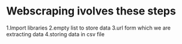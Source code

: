 # Webscraping ivolves these steps
1.Import libraries
2.empty list to store data
3.url form which we are extracting data
4.storing data in csv file
